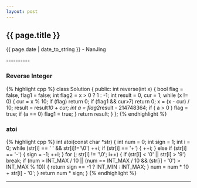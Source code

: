```yaml
---
layout: post
---
```


<h2>{{ page.title }}</h2>
<p class='meta'>{{ page.date | date_to_string }} - NanJing</p>
----------

### Reverse Integer  ###

{% highlight cpp %}
class Solution {
public:
    int reverse(int x) 
    {
    	bool flag = false, flag1 = false;
    	int flag2 = x > 0 ? 1 : -1;
    	int result = 0, cur = 1;
    	while (x != 0)
    	{
    		cur = x % 10;
    		if (flag)
    			return 0;
    		if (flag1 && cur>7)
    			return 0;
    		x = (x - cur) / 10;
    		result = result*10 + cur;
    		int a = flag2*result - 214748364;
    		if ( a > 0 )
    			flag = true;
    		if (a == 0)
    			flag1 = true;
    	}
    	return result;
    }
};
{% endhighlight %}

### atoi ###

{% highlight cpp %}
int atoi(const char *str) 
{
	int num = 0;
	int sign = 1;
	int i = 0;
	while (str[i] == ' ' && str[i]!='\0')
		++i;
	if (str[i] == '+') {
		++i;
	}
	else if (str[i] == '-') {
		sign = -1;
		++i;
	}
	for (; str[i] != '\0'; i++) {
		if (str[i] < '0' || str[i] > '9')
			break;
		if (num > INT_MAX / 10 ||
			(num == INT_MAX / 10 &&
			(str[i] - '0') > INT_MAX % 10)) {
			return sign == -1 ? INT_MIN : INT_MAX;
		}
		num = num * 10 + str[i] - '0';
	}
	return num * sign;
}
{% endhighlight %}


----------
